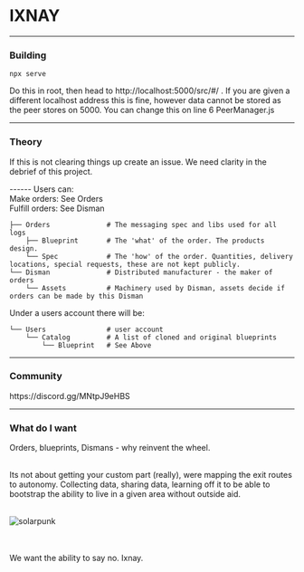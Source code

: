 # IXNAY


<hr/>
<h3>Building</h3>

```
npx serve
```
Do this in root, then head to http://localhost:5000/src/#/ . If you are given a different localhost address this is fine, however data cannot be stored as the peer stores on 5000. You can change this on line 6 PeerManager.js

<hr/>

<h3>Theory</h3>

<p>If this is not clearing things up create an issue. We need clarity in the debrief of this project.</p>
------
Users can: <br/>
  Make orders: See Orders<br/>
  Fulfill orders: See Disman<br/>
    
    ├── Orders              # The messaging spec and libs used for all logs
        ├── Blueprint       # The 'what' of the order. The products design.
        └── Spec            # The 'how' of the order. Quantities, delivery locations, special requests, these are not kept publicly.
    └── Disman              # Distributed manufacturer - the maker of orders
        └── Assets          # Machinery used by Disman, assets decide if orders can be made by this Disman
        
  Under a users account there will be:
  
    └── Users               # user account
        └── Catalog         # A list of cloned and original blueprints
            └── Blueprint   # See Above
            


<hr/>
<h3>Community</h3>
https://discord.gg/MNtpJ9eHBS 

<hr/>
<h3>What do I want</h3>
Orders, blueprints, Dismans - why reinvent the wheel.<br/><br/> 

Its not about getting your custom part (really), were mapping the exit routes to autonomy. Collecting data, sharing data, learning off it to be able to bootstrap the ability to live in a given area without outside aid.
<br/><br/>

![solarpunk](https://user-images.githubusercontent.com/68570004/135540416-4c59a3fc-51bd-4aa6-8a35-f88a8a09ec55.jpeg)

<br/><br/>
We want the ability to say no. Ixnay.
